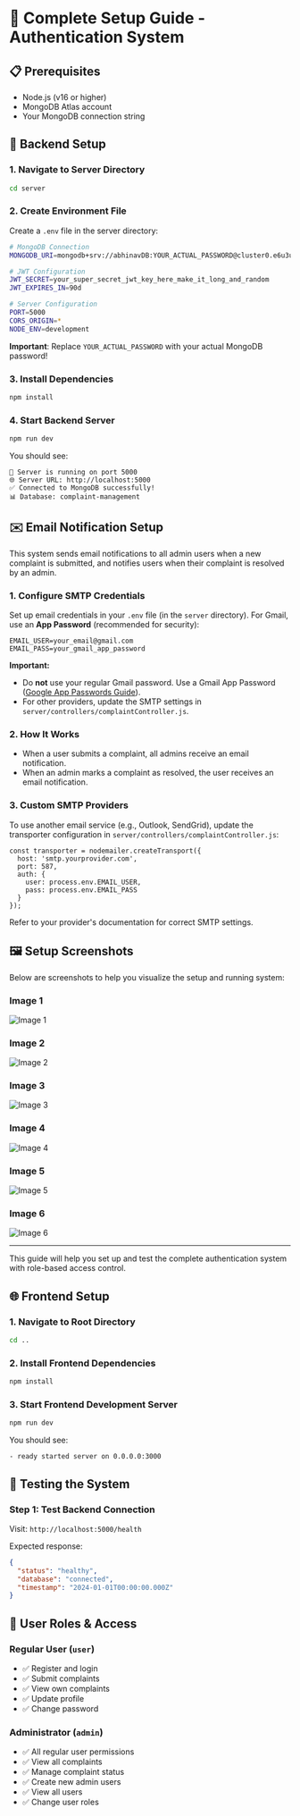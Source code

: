 # 🚀 Complete Setup Guide - Authentication System

## 📋 Prerequisites

- Node.js (v16 or higher)
- MongoDB Atlas account
- Your MongoDB connection string

## 🔧 Backend Setup

### 1. **Navigate to Server Directory**
```bash
cd server
```

### 2. **Create Environment File**
Create a `.env` file in the server directory:

```bash
# MongoDB Connection
MONGODB_URI=mongodb+srv://abhinavDB:YOUR_ACTUAL_PASSWORD@cluster0.e6u3u.mongodb.net/complaint-management?retryWrites=true&w=majority&appName=Cluster0

# JWT Configuration
JWT_SECRET=your_super_secret_jwt_key_here_make_it_long_and_random
JWT_EXPIRES_IN=90d

# Server Configuration
PORT=5000
CORS_ORIGIN=*
NODE_ENV=development
```

**Important**: Replace `YOUR_ACTUAL_PASSWORD` with your actual MongoDB password!

### 3. **Install Dependencies**
```bash
npm install
```

### 4. **Start Backend Server**
```bash
npm run dev
```

You should see:
```
🚀 Server is running on port 5000
🌐 Server URL: http://localhost:5000
✅ Connected to MongoDB successfully!
📊 Database: complaint-management
```

## ✉️ Email Notification Setup

This system sends email notifications to all admin users when a new complaint is submitted, and notifies users when their complaint is resolved by an admin.

### 1. Configure SMTP Credentials

Set up email credentials in your `.env` file (in the `server` directory). For Gmail, use an **App Password** (recommended for security):

```
EMAIL_USER=your_email@gmail.com
EMAIL_PASS=your_gmail_app_password
```

**Important:**
- Do **not** use your regular Gmail password. Use a Gmail App Password ([Google App Passwords Guide](https://support.google.com/accounts/answer/185833?hl=en)).
- For other providers, update the SMTP settings in `server/controllers/complaintController.js`.

### 2. How It Works
- When a user submits a complaint, all admins receive an email notification.
- When an admin marks a complaint as resolved, the user receives an email notification.

### 3. Custom SMTP Providers
To use another email service (e.g., Outlook, SendGrid), update the transporter configuration in `server/controllers/complaintController.js`:

```
const transporter = nodemailer.createTransport({
  host: 'smtp.yourprovider.com',
  port: 587,
  auth: {
    user: process.env.EMAIL_USER,
    pass: process.env.EMAIL_PASS
  }
});
```

Refer to your provider's documentation for correct SMTP settings.


## 🖼️ Setup Screenshots

Below are screenshots to help you visualize the setup and running system:

### Image 1
![Image 1](../public/Screenshot%20(795).png)

### Image 2
![Image 2](../public/Screenshot%20(796).png)

### Image 3
![Image 3](../public/Screenshot%20(797).png)

### Image 4
![Image 4](../public/Screenshot%20(798).png)

### Image 5
![Image 5](../public/Screenshot%20(799).png)

### Image 6
![Image 6](../public/Screenshot%20(800).png)

---
This guide will help you set up and test the complete authentication system with role-based access control.

## 🌐 Frontend Setup

### 1. **Navigate to Root Directory**
```bash
cd ..
```

### 2. **Install Frontend Dependencies**
```bash
npm install
```

### 3. **Start Frontend Development Server**
```bash
npm run dev
```

You should see:
```
- ready started server on 0.0.0.0:3000
```

## 🧪 Testing the System

### **Step 1: Test Backend Connection**
Visit: `http://localhost:5000/health`

Expected response:
```json
{
  "status": "healthy",
  "database": "connected",
  "timestamp": "2024-01-01T00:00:00.000Z"
}
```

## 🎯 User Roles & Access

### **Regular User (`user`)**
- ✅ Register and login
- ✅ Submit complaints
- ✅ View own complaints
- ✅ Update profile
- ✅ Change password

### **Administrator (`admin`)**
- ✅ All regular user permissions
- ✅ View all complaints
- ✅ Manage complaint status
- ✅ Create new admin users
- ✅ View all users
- ✅ Change user roles
